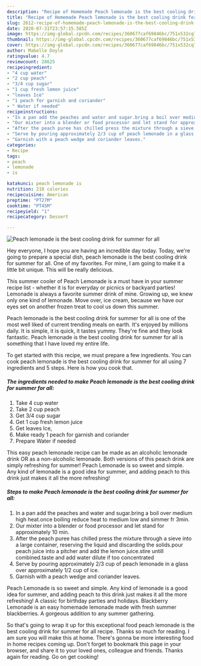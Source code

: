 ```yaml
---
description: "Recipe of Homemade Peach lemonade is the best cooling drink for summer for all"
title: "Recipe of Homemade Peach lemonade is the best cooling drink for summer for all"
slug: 2612-recipe-of-homemade-peach-lemonade-is-the-best-cooling-drink-for-summer-for-all
date: 2020-07-31T23:57:15.585Z
image: https://img-global.cpcdn.com/recipes/360677caf69846bc/751x532cq70/peach-lemonade-is-the-best-cooling-drink-for-summer-for-all-recipe-main-photo.jpg
thumbnail: https://img-global.cpcdn.com/recipes/360677caf69846bc/751x532cq70/peach-lemonade-is-the-best-cooling-drink-for-summer-for-all-recipe-main-photo.jpg
cover: https://img-global.cpcdn.com/recipes/360677caf69846bc/751x532cq70/peach-lemonade-is-the-best-cooling-drink-for-summer-for-all-recipe-main-photo.jpg
author: Mabelle Doyle
ratingvalue: 4.7
reviewcount: 28625
recipeingredient:
- "4 cup water"
- "2 cup peach"
- "3/4 cup sugar"
- "1 cup fresh lemon juice"
- "leaves Ice"
- "1 peach for garnish and coriander"
- " Water if needed"
recipeinstructions:
- "In a pan add the peaches and water and sugar.bring a boil over medium high heat.once boiling reduce heat to medium low and simmer fr 3min."
- "Our mixter into a blender or food processor and let stand for approximately 10 min."
- "After the peach puree has chilled press the mixture through a sieve into a large container, reserving the liquid and discarding the solids.pour peach juice into a pitcher and add the lemon juice.stire untill combined.taste and add water dilute if too concentrated"
- "Serve by pouring approximately 2/3 cup of peach lemonade in a glass over approximately 1/2 cup of ice."
- "Garnish with a peach wedge and coriander leaves."
categories:
- Recipe
tags:
- peach
- lemonade
- is

katakunci: peach lemonade is 
nutrition: 210 calories
recipecuisine: American
preptime: "PT27M"
cooktime: "PT45M"
recipeyield: "1"
recipecategory: Dessert

---
```



![Peach lemonade is the best cooling drink for summer for all](https://img-global.cpcdn.com/recipes/360677caf69846bc/751x532cq70/peach-lemonade-is-the-best-cooling-drink-for-summer-for-all-recipe-main-photo.jpg)

Hey everyone, I hope you are having an incredible day today. Today, we're going to prepare a special dish, peach lemonade is the best cooling drink for summer for all. One of my favorites. For mine, I am going to make it a little bit unique. This will be really delicious.

This summer cooler of Peach Lemonade is a must have in your summer recipe list - whether it is for everyday or picnics or backyard parties! Lemonade is always a favorite summer drink of mine. Growing up, we knew only one kind of lemonade. Move over, ice cream, because we have our eyes set on another frozen treat to cool us down this summer.

Peach lemonade is the best cooling drink for summer for all is one of the most well liked of current trending meals on earth. It's enjoyed by millions daily. It is simple, it is quick, it tastes yummy. They're fine and they look fantastic. Peach lemonade is the best cooling drink for summer for all is something that I have loved my entire life.


To get started with this recipe, we must prepare a few ingredients. You can cook peach lemonade is the best cooling drink for summer for all using 7 ingredients and 5 steps. Here is how you cook that.

<!--inarticleads1-->

##### The ingredients needed to make Peach lemonade is the best cooling drink for summer for all:

1. Take 4 cup water
1. Take 2 cup peach
1. Get 3/4 cup sugar
1. Get 1 cup fresh lemon juice
1. Get leaves Ice,
1. Make ready 1 peach for garnish and coriander
1. Prepare  Water if needed


This easy peach lemonade recipe can be made as an alcoholic lemonade drink OR as a non-alcoholic lemonade. Both versions of this peach drink are simply refreshing for summer! Peach Lemonade is so sweet and simple. Any kind of lemonade is a good idea for summer, and adding peach to this drink just makes it all the more refreshing! 

<!--inarticleads2-->

##### Steps to make Peach lemonade is the best cooling drink for summer for all:

1. In a pan add the peaches and water and sugar.bring a boil over medium high heat.once boiling reduce heat to medium low and simmer fr 3min.
1. Our mixter into a blender or food processor and let stand for approximately 10 min.
1. After the peach puree has chilled press the mixture through a sieve into a large container, reserving the liquid and discarding the solids.pour peach juice into a pitcher and add the lemon juice.stire untill combined.taste and add water dilute if too concentrated
1. Serve by pouring approximately 2/3 cup of peach lemonade in a glass over approximately 1/2 cup of ice.
1. Garnish with a peach wedge and coriander leaves.


Peach Lemonade is so sweet and simple. Any kind of lemonade is a good idea for summer, and adding peach to this drink just makes it all the more refreshing! A classic for birthday parties and holidays. Blackberry Lemonade is an easy homemade lemonade made with fresh summer blackberries. A gorgeous addition to any summer gathering. 

So that's going to wrap it up for this exceptional food peach lemonade is the best cooling drink for summer for all recipe. Thanks so much for reading. I am sure you will make this at home. There's gonna be more interesting food in home recipes coming up. Don't forget to bookmark this page in your browser, and share it to your loved ones, colleague and friends. Thanks again for reading. Go on get cooking!
